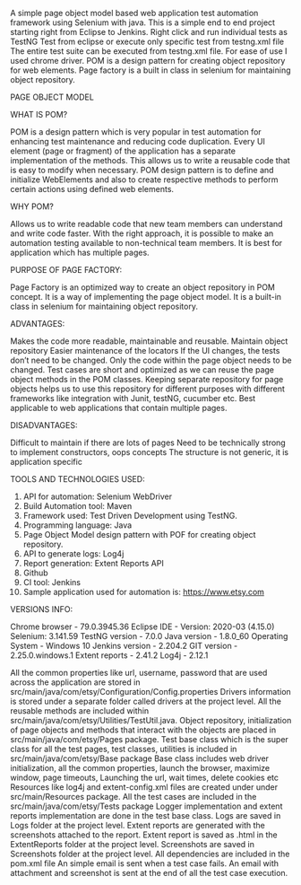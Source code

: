 A simple page object model based web application test automation framework using Selenium with java.
This is a simple end to end project starting right from Eclipse to Jenkins. 
Right click and run individual tests as TestNG Test from eclipse or execute only specific test from testng.xml file
The entire test suite can be executed from testng.xml file. 
For ease of use I used chrome driver. 
POM is a design pattern for creating object repository for web elements. 
Page factory is a built in class in selenium for maintaining object repository. 

PAGE OBJECT MODEL

WHAT IS POM?

POM is a design pattern which is very popular in test automation for enhancing test maintenance and reducing code duplication. 
Every UI element (page or fragment) of the application has a separate implementation of the methods. 
This allows us to write a reusable code that is easy to modify when necessary.
POM design pattern is to define and initialize WebElements and also to create respective methods to perform certain actions using defined web elements. 

WHY POM?

Allows us to write readable code that new team members can understand and write code faster.
With the right approach, it is possible to make an automation testing available to non-technical team members. 
It is best for application which has multiple pages. 

PURPOSE OF PAGE FACTORY: 

Page Factory is an optimized way to create an object repository in POM concept. 
It is a way of implementing the page object model.
It is a built-in class in selenium for maintaining object repository. 

ADVANTAGES: 

Makes the code more readable, maintainable and reusable.
Maintain object repository
Easier maintenance of the locators
If the UI changes, the tests don’t need to be changed. Only the code within the page object needs to be changed. 
Test cases are short and optimized as we can reuse the page object methods in the POM classes. 
Keeping separate repository for page objects helps us to use this repository for different purposes with different frameworks like 
integration with Junit, testNG, cucumber etc. 
Best applicable to web applications that contain multiple pages. 

DISADVANTAGES:  

Difficult to maintain if there are lots of pages
Need to be technically strong to implement constructors, oops concepts
The structure is not generic, it is application specific

TOOLS AND TECHNOLOGIES USED: 

1. API for automation: Selenium WebDriver 
2. Build Automation tool: Maven
3. Framework used: Test Driven Development using TestNG.
4. Programming language: Java
5. Page Object Model design pattern with POF for creating object repository. 
6. API to generate logs: Log4j
7. Report generation: Extent Reports API
8. Github
9. CI tool: Jenkins
10. Sample application used for automation is: https://www.etsy.com

VERSIONS INFO: 

Chrome browser - 79.0.3945.36
Eclipse IDE - Version: 2020-03 (4.15.0)
Selenium: 3.141.59
TestNG version - 7.0.0
Java version - 1.8.0_60
Operating System - Windows 10
Jenkins version - 2.204.2
GIT version - 2.25.0.windows.1
Extent reports - 2.41.2
Log4j - 2.12.1

All the common properties like url, username, password that are used across the application are stored in src/main/java/com/etsy/Configuration/Config.properties
Drivers information is stored under a separate folder called drivers at the project level. 
All the reusable methods are included within src/main/java/com/etsy/Utilities/TestUtil.java.
Object repository, initialization of page objects and methods that interact with the objects are placed in src/main/java/com/etsy/Pages package. 
Test base class which is the super class for all the test pages, test classes, utilities is included in src/main/java/com/etsy/Base package
Base class includes web driver initialization, all the common properties, launch the browser, maximize window, page timeouts, Launching the url, 
wait times, delete cookies etc 
Resources like log4j and extent-config.xml files are created under under src/main/Resources package. 
All the test cases are included in the src/main/java/com/etsy/Tests package
Logger implementation and extent reports implementation are done in the test base class.
Logs are saved in Logs folder at the project level. 
Extent reports are generated with the screenshots attached to the report. Extent report is saved as .html in the ExtentReports folder 
at the project level. 
Screenshots are saved in Screenshots folder at the project level. 
All dependencies are included in the pom.xml file
An simple email is sent when a test case fails. 
An email with attachment and screenshot is sent at the end of all the test case execution. 






